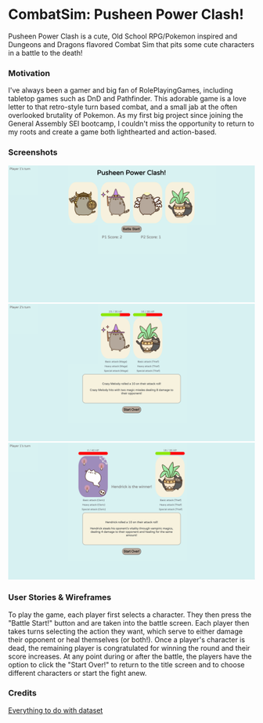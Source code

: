 # CombatSim: Pusheen Power Clash!

Pusheen Power Clash is a cute, Old School RPG/Pokemon inspired and Dungeons and Dragons flavored Combat Sim that pits some cute characters in a battle to the death!

### Motivation

I've always been a gamer and big fan of RolePlayingGames, including tabletop games such as DnD and Pathfinder. This adorable game is a love letter to that retro-style turn based combat, and a small jab at the often overlooked brutality of Pokemon. As my first big project since joining the General Assembly SEI bootcamp, I couldn't miss the opportunity to return to my roots and create a game both lighthearted and action-based. 

### Screenshots

![Game1](https://github.com/TeddySpaghet/CombatSim/blob/main/assets/PusheenGame1.png)
![Game2](https://github.com/TeddySpaghet/CombatSim/blob/main/assets/PusheenGame2.png)
![Game3](https://github.com/TeddySpaghet/CombatSim/blob/main/assets/PusheenGame3.png)

### User Stories & Wireframes

To play the game, each player first selects a character. They then press the "Battle Start!" button and are taken into the battle screen. Each player then takes turns selecting the action they want, which serve to either damage their opponent or heal themselves (or both!). Once a player's character is dead, the remaining player is congratulated for winning the round and their score increases. At any point during or after the battle, the players have the option to click the "Start Over!" to return to the title screen and to choose different characters or start the fight anew.

### Credits

[Everything to do with dataset](https://developer.mozilla.org/en-US/docs/Web/HTML/Global_attributes/data-*)